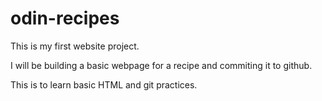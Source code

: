 # odin-recipes
This is my first website project. 

I will be building a basic webpage for a recipe and commiting it to github.

This is to learn basic HTML and git practices.
